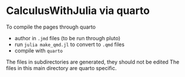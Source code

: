# CalculusWithJulia via quarto

To compile the pages through quarto


* author in `.jmd` files (to be run through pluto)
* run `julia make_qmd.jl` to convert to `.qmd` files
* compile with `quarto`

The files in subdirectories are generated, they should not be edited
The files in this main directory are quarto specific.
